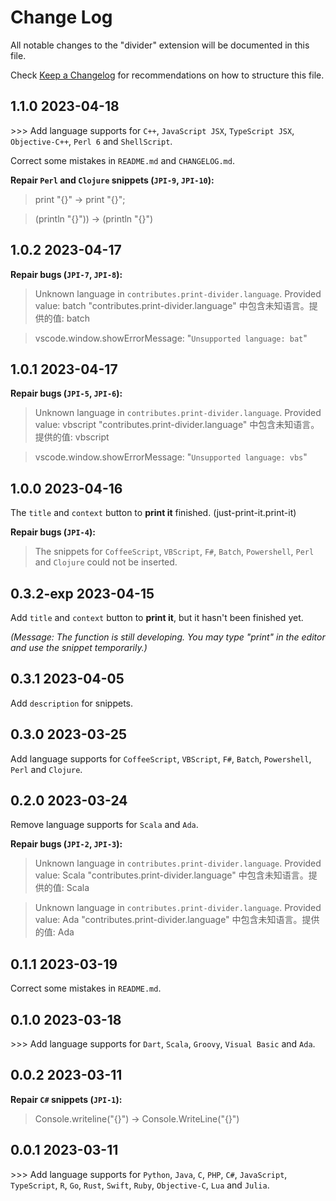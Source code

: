 # Change Log

All notable changes to the "divider" extension will be documented in this file.

Check [Keep a Changelog](http://keepachangelog.com/) for recommendations on how to structure this file.

## 1.1.0 2023-04-18

\>\>\> Add language supports for `C++`, `JavaScript JSX`, `TypeScript JSX`, `Objective-C++`, `Perl 6` and `ShellScript`.

Correct some mistakes in `README.md` and `CHANGELOG.md`.

**Repair `Perl` and `Clojure` snippets (`JPI-9`, `JPI-10`):**

> print "{}" -> print "{}";

> (println \"{}\")) -> (println \"{}\")

## 1.0.2 2023-04-17

**Repair bugs (`JPI-7`, `JPI-8`):**

> Unknown language in `contributes.print-divider.language`. Provided value: batch
> "contributes.print-divider.language" 中包含未知语言。提供的值: batch

> vscode.window.showErrorMessage: "`Unsupported language: bat`"

## 1.0.1 2023-04-17

**Repair bugs (`JPI-5`, `JPI-6`):**

> Unknown language in `contributes.print-divider.language`. Provided value: vbscript
> "contributes.print-divider.language" 中包含未知语言。提供的值: vbscript

> vscode.window.showErrorMessage: "`Unsupported language: vbs`"

## 1.0.0 2023-04-16

The `title` and `context` button to **print it** finished. (just-print-it.print-it)

**Repair bugs (`JPI-4`):**

> The snippets for `CoffeeScript`, `VBScript`, `F#`, `Batch`, `Powershell`, `Perl` and `Clojure` could not be inserted.

## 0.3.2-exp 2023-04-15

Add `title` and `context` button to **print it**, but it hasn't been finished yet.

 *(Message: The function is still developing. You may type "print" in the editor and use the snippet temporarily.)*

## 0.3.1 2023-04-05

Add `description` for snippets.

## 0.3.0 2023-03-25

Add language supports for `CoffeeScript`, `VBScript`, `F#`, `Batch`, `Powershell`, `Perl` and `Clojure`.

## 0.2.0 2023-03-24

Remove language supports for `Scala` and `Ada`.

**Repair bugs (`JPI-2`, `JPI-3`):**

> Unknown language in `contributes.print-divider.language`. Provided value: Scala
> "contributes.print-divider.language" 中包含未知语言。提供的值: Scala

> Unknown language in `contributes.print-divider.language`. Provided value: Ada
> "contributes.print-divider.language" 中包含未知语言。提供的值: Ada

## 0.1.1 2023-03-19

Correct some mistakes in `README.md`.

## 0.1.0 2023-03-18

\>\>\> Add language supports for `Dart`, `Scala`, `Groovy`, `Visual Basic` and `Ada`.

## 0.0.2 2023-03-11

**Repair `C#` snippets (`JPI-1`):**

> Console.writeline("{}") -> Console.WriteLine("{}")

## 0.0.1 2023-03-11

\>\>\> Add language supports for `Python`, `Java`, `C`, `PHP`, `C#`, `JavaScript`, `TypeScript`, `R`, `Go`, `Rust`, `Swift`, `Ruby`, `Objective-C`, `Lua` and `Julia`.
